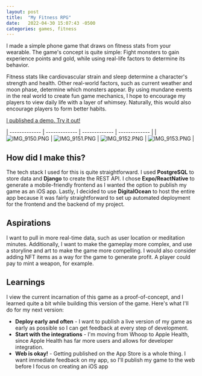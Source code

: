 ```yaml
---
layout: post
title:  "My Fitness RPG"
date:   2022-04-30 15:07:43 -0500
categories: games, fitness
---
```


I made a simple phone game that draws on fitness stats from your wearable. The game's concept is quite simple: Fight monsters to gain experience points and gold, while using real-life factors to determine its behavior.

Fitness stats like cardiovascular strain and sleep determine a character's strength and health. Other real-world factors, such as current weather and moon phase, determine which monsters appear. By using mundane events in the real world to create fun game mechanics, I hope to encourage my players to view daily life with a layer of whimsey. Naturally, this would also encourage players to form better habits.

[I published a demo. Try it out!](https://witch-game-text-adventure-i26wf.ondigitalocean.app/)

| ------------- | ------------- | ------------- | ------------- |
| ![IMG_9150.PNG](/assets/witch_game/IMG_9150.PNG) | ![IMG_9151.PNG](/assets/witch_game/IMG_9151.PNG) | ![IMG_9152.PNG](/assets/witch_game/IMG_9152.PNG) | ![IMG_9153.PNG](/assets/witch_game/IMG_9153.PNG) |

## How did I make this?

The tech stack I used for this is quite straightforward. I used **PostgreSQL** to store data and **Django** to create the REST API. I chose **Expo/ReactNative** to generate a mobile-friendly frontend as I wanted the option to publish my game as an iOS app. Lastly, I decided to use  **DigitalOcean** to host the entire app because it was fairly straightforward to set up automated deployment for the frontend and the backend of my project.

## Aspirations

I want to pull in more real-time data, such as user location or meditation minutes. Additionally, I want to make the gameplay more complex, and use a storyline and art to make the game more compelling. I would also consider adding NFT items as a way for the game to generate profit. A player could pay to mint a weapon, for example.

## Learnings

I view the current incarnation of this game as a proof-of-concept, and I learned quite a bit while building this version of the game. Here's what I'll do for my next version:
- **Deploy early and often** - I want to publish a live version of my game as early as possible so I can get feedback at every step of development.
- **Start with the integrations** - I'm moving from Whoop to Apple Health, since Apple Health has far more users and allows for developer integration.
- **Web is okay!** - Getting published on the App Store is a whole thing. I want immediate feedback on my app, so I'll publish my game to the web before I focus on creating an iOS app